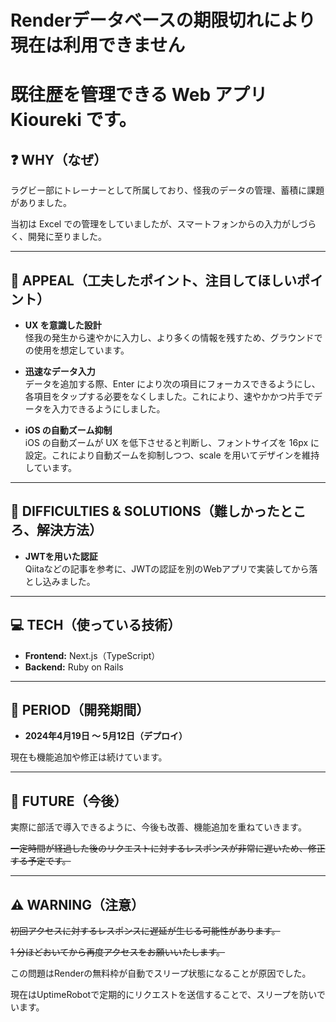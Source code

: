 # Renderデータベースの期限切れにより現在は利用できません

# 既往歴を管理できる Web アプリ Kioureki です。

## ❓ WHY（なぜ）

ラグビー部にトレーナーとして所属しており、怪我のデータの管理、蓄積に課題がありました。

当初は Excel での管理をしていましたが、スマートフォンからの入力がしづらく、開発に至りました。

---

## 🌟 APPEAL（工夫したポイント、注目してほしいポイント）

- **UX を意識した設計**  
  怪我の発生から速やかに入力し、より多くの情報を残すため、グラウンドでの使用を想定しています。

- **迅速なデータ入力**  
  データを追加する際、Enter により次の項目にフォーカスできるようにし、各項目をタップする必要をなくしました。これにより、速やかかつ片手でデータを入力できるようにしました。

- **iOS の自動ズーム抑制**  
  iOS の自動ズームが UX を低下させると判断し、フォントサイズを 16px に設定。これにより自動ズームを抑制しつつ、scale を用いてデザインを維持しています。

---

## 🔧 DIFFICULTIES & SOLUTIONS（難しかったところ、解決方法）

- **JWTを用いた認証**  
  Qiitaなどの記事を参考に、JWTの認証を別のWebアプリで実装してから落とし込みました。

---

## 💻 TECH（使っている技術）

- **Frontend:** Next.js（TypeScript）
- **Backend:** Ruby on Rails

---

## 📅 PERIOD（開発期間）

- **2024年4月19日 ～ 5月12日（デプロイ）**

現在も機能追加や修正は続けています。

---

## 🚀 FUTURE（今後）

実際に部活で導入できるように、今後も改善、機能追加を重ねていきます。

~~一定時間が経過した後のリクエストに対するレスポンスが非常に遅いため、修正する予定です。~~

---

## ⚠️ WARNING（注意）

~~初回アクセスに対するレスポンスに遅延が生じる可能性があります。~~

~~1 分ほどおいてから再度アクセスをお願いいたします。~~

この問題はRenderの無料枠が自動でスリープ状態になることが原因でした。

現在はUptimeRobotで定期的にリクエストを送信することで、スリープを防いでいます。

